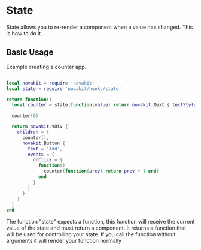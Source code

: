 # State

State allows you to re-render a component when a value has changed. This is how to do it.

## Basic Usage

Example creating a counter app.

```lua

local novakit = require 'novakit'
local state = require 'novakit/hooks/state'

return function()
  local counter = state(function(value) return novakit.Text { textStyle = novakit.TextStyle { color = { 1, 1, 1, 1 } }, text = tostring(value) } end)

  counter(0)

  return novakit.VDiv {
    children = {
      counter(),
      novakit.Button {
        text = 'Add',
        events = {
          onClick = {
            function()
              counter(function(prev) return prev + 1 end)
            end
          }
        }
      }
    }
  }
end

```

The function "state" expects a function, this function will receive the current value of the state and must return a component.
It returns a function that will be used for controlling your state.
If you call the function without arguments it will render your function normally
